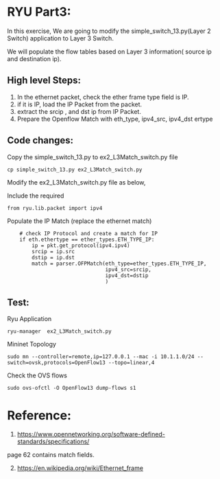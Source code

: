 RYU Part3:
=========

In this exercise, We are going to modify the simple_switch_13.py(Layer 2 Switch) application to Layer 3 Switch.

We will populate the flow tables based on Layer 3 information( source ip and destination ip).

## High level Steps:

1. In the ethernet packet, check the ether frame type field is IP.
2. if it is IP, load the IP Packet from the packet.
3. extract the srcip , and dst ip from IP Packet.
4. Prepare the Openflow Match  with  eth_type, ipv4_src, ipv4_dst ertype


## Code changes:

Copy the simple_switch_13.py to ex2_L3Match_switch.py file

```
cp simple_switch_13.py ex2_L3Match_switch.py
```
Modify the ex2_L3Match_switch.py file as below,

Include the required
```
from ryu.lib.packet import ipv4
```

Populate the IP Match (replace the ethernet match)

```
    # check IP Protocol and create a match for IP
    if eth.ethertype == ether_types.ETH_TYPE_IP:
        ip = pkt.get_protocol(ipv4.ipv4)
        srcip = ip.src
        dstip = ip.dst
        match = parser.OFPMatch(eth_type=ether_types.ETH_TYPE_IP,
                                ipv4_src=srcip,
                                ipv4_dst=dstip
                                )
```


## Test:

Ryu Application

```
ryu-manager  ex2_L3Match_switch.py

```

Mininet Topology

```
sudo mn --controller=remote,ip=127.0.0.1 --mac -i 10.1.1.0/24 --switch=ovsk,protocols=OpenFlow13 --topo=linear,4 

```

Check the OVS flows


```
sudo ovs-ofctl -O OpenFlow13 dump-flows s1
```


# Reference:

1. https://www.opennetworking.org/software-defined-standards/specifications/

page 62 contains match fields.

2. https://en.wikipedia.org/wiki/Ethernet_frame
